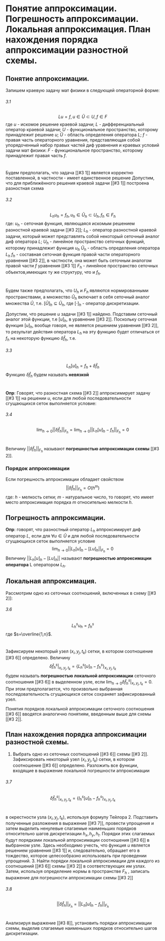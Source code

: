 # Понятие аппроксимации. Погрешность аппроксимации. Локальная аппроксимация. План нахождения порядка аппроксимации разностной схемы.
## Понятие аппроксимации.
Запишем краевую задачу мат физики в следующей операторной форме:
###### 3.1
$$
Lu=f, u \in \widetilde{U} \subset U, f \in F
$$
где $u$ - искомое решение краевой задачи;
$L$ - дифференциальный оператор краевой задачи;
$U$ - функциональное пространство, которому принадлежит решение $u$;
$\widetilde{U}$ - область определения оператора $L$;
$f$ - правая часть операторного уравнения, представляющая собой упорядоченный набор правых частей диф уравнения и краевых условий задачи мат физики:
$F$ - функциональное пространство, которому принадлежит правая часть $f$.
#
Будем предполагать, что задача [[#3 1]] является корректно поставленной, в частности - имеет единственное решение
Допустим, что для приближённого решения краевой задачи [[#3 1]] построена разностная схема
###### 3.2
$$
L_{h}u_{h}=f_{h}, u_{h}\in \widetilde{U}_{h} \subset  U_{h}, f_{h} \in F_{h}
$$
где:
$u_{h}$ - сеточная функция, являющаяся искомым решением разностной краевой задачи [[#3 2]];
$L_{h}$ - оператор разностной краевой задачи, который может представлять собой некоторый сеточный аналог диф оператора $L$;
$U_{h}$ - линейное пространство сеточных функций, которому принадлежит функция $u_{h}$
$\widetilde{U}_{h}$ - область определения оператора $L_{h}$
$f_{h}$ - составная сеточная функция правой части операторного уравнения [[#3 2]], в частности, она может быть сеточным аналогом правой части $f$ уравнения [[#3 1]]
$F_{h}$ - линейное пространство сеточных объектов,имеющих ту же структуру, что и $f_{h}$.
#
Будем также предполагать, что $U_{h}$ и $F_{h}$ являются нормированными пространствами, а множество $\widetilde{U}_{h}$ включает в себя сеточный аналог множества $\widetilde{U}$, т.е. $[\widetilde{U}]_{h} \subseteq \widetilde{U}_{h}$, где $[ \cdot ]_{h}$ - оператор дискретизации.

Допустим, что решение $u$ задачи [[#3 1]] найдено. Подставим сеточный аналог этой функции, т.е $[u]_{h}$, в уравнение [[#3 2]]. Поскольку сеточная функция $[u]_{h}$, вообще говоря, не является решением уравнения [[#3 2]], то результат действия оператора $L_{h}$ на эту функцию будет отличаться от $f_{h}$ на некоторую функцию $\delta \hat{f}_{h}$, т.е.
###### 3.3
$$
L_{h}[u]_{h}=f_{h}+\delta \hat{f}_{h}
$$
Функцию $\delta \hat{f}_{h}$ будем называть **невязкой**
#

**Опр**:
Говорят, что разностная схема [[#3 2]] аппроксимирует задачу [[#3 1]] на решении $u$, если для любой последовательности сгущающихся сеток выполняется условие:
###### 3.4
$$
\lim_{ h \to 0 } \left| \left| \delta \hat{f}_{h} \right|  \right|_{F_{h}}=\lim_{ h \to 0 } \left| \left| L_{h}[u]_{h} - f_{h} \right|  \right|_{F_{h}} =0 
$$
#
Величину $\left| \left| \delta \hat{f}_{h} \right|  \right| _{F_{h}}$ называют **погрешностью аппроксимации схемы** [[#3 2]]. 

### Порядок аппроксимации
Если погрешность аппроксимации обладает свойством
$$
\left| \left| \delta \hat{f}_{h} \right|  \right|_{F_{h}} = O(h^m)
$$
где:
$h$ - мелкость сетки;
$m$ - натуральное число,
то говорят, что имеет место аппроксимация порядка $m$ относительно мелкости $h$.
## Погрешность аппроксимации.
**Опр**: говорят, что разностный оператор $L_{h}$ аппроксимирует диф оператор $L$, если для $\forall u\in \widetilde{U}$ и для любой последовательности сгущающихся сеток выполняется условие
$$
\lim_{ h \to 0 } \left| \left| L_{h}[u]_{h}-[Lu]_{h} \right|  \right| _{F_{h}} = 0
$$
Величину $\left| \left| L_{h}[u]_{h}-[Lu]_{h} \right|  \right|$ называют **погрешностью аппроксимации оператора** L оператором $L_{h}$.
## Локальная аппроксимация.
Рассмотрим одно из сеточных соотношений, включенных в схему [[#3 2]]:
###### 3.6
$$
	L_{h}^su_{h}=f_{h}^s
$$
где $s=\overline{1,n}$.
# 
Зафиксируем некоторый узел $(x_{i}, y_{j}, t_{k})$ сетки, в котором соотношение [[#3 6]] определено.
Величину
$$
		\delta \hat{f}_{h}^s \bigr|_{x_{i},y_{j},t_{k}}=\left\{ L_{h}^s[u] _{h}-f_{h}^s\right\} _{x_{i},y_{j},t_{k}}
$$
будем называть **погрешностью локальной аппроксимации** сеточного соотношения [[#3 6]] в выделенном узле, если $\lim_{ h \to 0 } \delta \hat{f}_{h}^s\bigr|_{x_{i},y_{j},t_{k}}=0$. При этом предполагается, что произвольно выбранная последовательность сгущающихся сеток сохраняет зафиксированный узел.

Понятия порядков локальной аппроксимации сеточного соотношения [[#3 6]] вводятся аналогично понятиям, введенным выше для схемы [[#3 2]].
## План нахождения порядка аппроксимации разностной схемы.
1. Выбрать одно из сеточных соотношений [[#3 6]] схемы [[#3 2]]. Зафиксировать некоторый узел $(x_{i},y_{j},t_{k})$ сетки, в котором соотношение [[#3 6]] определено. Разложить все функции, входящие в выражение локальной погрешности аппроксимации
###### 3.7
$$
			\delta \hat{f}_{h}^s\bigr|_{x_{i},y_{j},t_{k}}=\left\{ l_{h} ^s [u]_{h}-f_{h}^s\right\} _{x_{i},y_{j},t_{k}}
$$
# 
в окрестности узла $(x_{i},y_{j},t_{k})$, используя формулу Тейлора
2. Подставить полученные разложения в выражение [[#3 7]], провести упрощения и затем выделить ненулевые слагаемые наименьших порядков относительно шагов дискретизации $h_{x}, h_{y}, h_{t}$. Порядки этих слагаемых будут порядками локальной аппроксимации соотношения [[#3 6]] в выбранном узле. Здесь необходимо учесть, что функция $u$ является решением уравнения [[#3 1]] и, следовательно, обращает его в тождество, которое целесообразно использовать при проведении упрощений.
3. Найти порядки локальной аппроксимации для каждого из соотношений [[#3 6]] схемы [[#3 2]] в соответствующих им узлах. Затем, используя определение нормы в пространстве $F_{h}$ , записать выражение для погрешности аппроксимации схемы [[#3 2]]
###### 3.8
$$
\left| \left| \delta \hat{f}_{h} \right|  \right|_{F_{h}}=\left| \left| L_{h} [u]_{h} -f_{h}\right|  \right|_{F_{h}}  
$$
#
Анализируя выражение [[#3 8]], установить порядки аппроксимации схемы, выделив слагаемые наименьших порядков относительно шагов дискретизации.